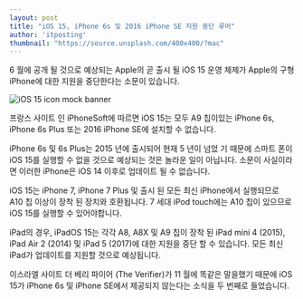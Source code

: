 ```yaml
---
layout: post
title: "iOS 15, iPhone 6s 및 2016 iPhone SE 지원 중단 루머"
author: 'itposting'
thumbnail: "https://source.unsplash.com/400x400/?mac"
---
```



6 월에 공개 될 것으로 예상되는 Apple의 곧 출시 될 iOS 15 운영 체제가 Apple의 구형 iPhone에 대한 지원을 중단한다는 소문이 있습니다.

![iOS 15 icon mock banner](https://images.macrumors.com/t/tyIxGPFn67UYSZLHY9KEiQdTzPg=/2500x0/filters:no_upscale():quality(90)/article-new/2021/01/iOS-15-icon-mock-banner.jpg)

프랑스 사이트 인 iPhoneSoft에 따르면 ‌iOS 15‌는 모두 A9 칩이있는 iPhone 6s, ‌iPhone‌ 6s Plus 또는 2016 iPhone SE에 설치할 수 없습니다.

‌iPhone‌ 6s 및 6s Plus는 2015 년에 출시되어 현재 5 년이 넘었 기 때문에 스마트 폰이 ‌iOS 15‌를 실행할 수 없을 것으로 예상되는 것은 놀라운 일이 아닙니다.
 소문이 사실이라면 이러한 iPhone은 iOS 14 이후로 업데이트 될 수 없습니다.

‌iOS 15‌는 ‌iPhone‌ 7, ‌iPhone‌ 7 Plus 및 출시 된 모든 최신 iPhone에서 실행되므로 A10 칩 이상이 장착 된 장치와 호환됩니다.
 7 세대 iPod touch에는 A10 칩이 있으므로 ‌iOS 15‌를 실행할 수 있어야합니다.

iPad의 경우, iPadOS 15는 각각 A8, A8X 및 A9 칩이 장착 된 iPad mini 4 (2015), iPad Air 2 (2014) 및 ‌iPad‌ 5 (2017)에 대한 지원을 중단 할 수 있습니다.
 모든 최신 iPad가 업데이트를 지원할 것으로 예상됩니다.

이스라엘 사이트 더 베리 파이어 (The Verifier)가 11 월에 똑같은 말을했기 때문에 ‌iOS 15‌가 ‌iPhone‌ 6s 및 ‌iPhone SE‌에서 제공되지 않는다는 소식을 두 번째로 들었습니다.
